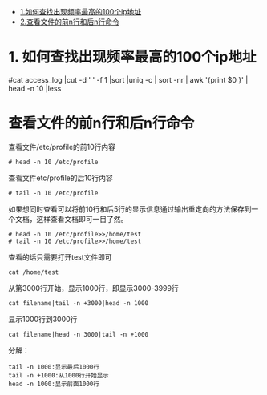 * [1.如何查找出现频率最高的100个ip地址](#1-如何查找出现频率最高的100个ip地址)
* [2.查看文件的前n行和后n行命令](#2-查看文件的前n行和后n行命令)

# 1. 如何查找出现频率最高的100个ip地址
#cat access_log |cut -d ' ' -f 1 |sort |uniq -c | sort -nr | awk '{print $0 }' | head -n 10 |less

# 查看文件的前n行和后n行命令
查看文件/etc/profile的前10行内容
```
# head -n 10 /etc/profile
```
查看文件etc/profile的后10行内容
```
# tail -n 10 /etc/profile
```
如果想同时查看可以将前10行和后5行的显示信息通过输出重定向的方法保存到一个文档，这样查看文档即可一目了然。
```
# head -n 10 /etc/profile>>/home/test
# tail -n 10 /etc/profile>>/home/test
```
查看的话只需要打开test文件即可
```
cat /home/test
```
从第3000行开始，显示1000行，即显示3000-3999行
```
cat filename|tail -n +3000|head -n 1000
```
显示1000行到3000行
```
cat filename|head -n 3000|tail -n +1000
```
分解：  
```
tail -n 1000:显示最后1000行
tail -n +1000:从1000行开始显示
head -n 1000:显示前面1000行
```

